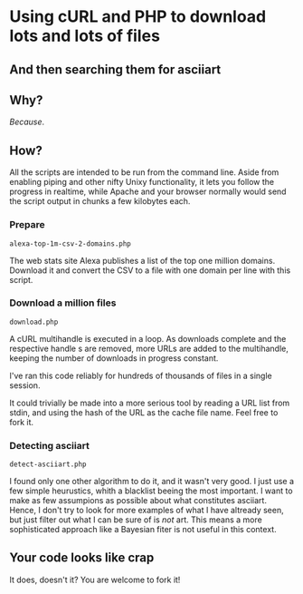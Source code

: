 Using cURL and PHP to download lots and lots of files
=====================================================
And then searching them for asciiart
------------------------------------

Why?
----

*Because*.

How?
----

All the scripts are intended to be run from the command line. Aside from enabling piping and other nifty Unixy functionality, it lets you follow the progress in realtime, while Apache and your browser normally would send the script output in chunks a few kilobytes each.

### Prepare

	alexa-top-1m-csv-2-domains.php

The web stats site Alexa publishes a list of the top one million domains. Download it and convert the CSV to a file with one domain per line with this script.

### Download a million files

	download.php

A cURL multihandle is executed in a loop. As downloads complete and the respective handle s are removed, more URLs are added to the multihandle, keeping the number of downloads in progress constant.

I've ran this code reliably for hundreds of thousands of files in a single session.

It could trivially be made into a more serious tool by reading a URL list from stdin, and using the hash of the URL as the cache file name. Feel free to fork it.

### Detecting asciiart

	detect-asciiart.php

I found only one other algorithm to do it, and it wasn't very good. I just use a few simple heurustics, whith a blacklist beeing the most important. I want to make as few assumpions as possible about what constitutes asciiart. Hence, I don't try to look for more examples of what I have altready seen, but just filter out what I can be sure of is *not* art. This means a more sophisticated approach like a Bayesian fiter is not useful in this context.

Your code looks like crap
-------------------------

It does, doesn't it? You are welcome to fork it!

